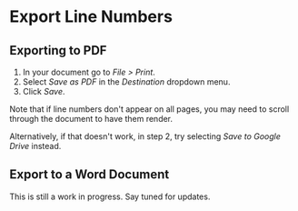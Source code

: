 # Export Line Numbers

## Exporting to PDF

1. In your document go to _File &gt; Print_.
2. Select _Save as PDF_ in the _Destination_ dropdown menu.
3. Click _Save_.

Note that if line numbers don't appear on all pages, you may need to scroll through the document to have them render.

Alternatively, if that doesn't work, in step 2, try selecting _Save to Google Drive_ instead.

## Export to a Word Document

This is still a work in progress. Say tuned for updates.

